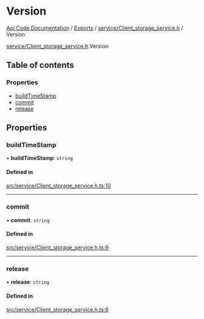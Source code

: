 # Version
 
[Api Code Documentation](../README.md) / [Exports](../modules.md) / [service/Client\_storage\_service.h](../modules/service_Client_storage_service_h.md) / Version

[service/Client\_storage\_service.h](../modules/service_Client_storage_service_h.md).Version

## Table of contents

### Properties

- [buildTimeStamp](service_Client_storage_service_h.Version.md#buildtimestamp)
- [commit](service_Client_storage_service_h.Version.md#commit)
- [release](service_Client_storage_service_h.Version.md#release)

## Properties

### buildTimeStamp

• **buildTimeStamp**: `string`

#### Defined in

[src/service/Client_storage_service.h.ts:10](https://github.com/openkfw/TruBudget/blob/e3c318d/api/src/service/Client_storage_service.h.ts#L10)

___

### commit

• **commit**: `string`

#### Defined in

[src/service/Client_storage_service.h.ts:9](https://github.com/openkfw/TruBudget/blob/e3c318d/api/src/service/Client_storage_service.h.ts#L9)

___

### release

• **release**: `string`

#### Defined in

[src/service/Client_storage_service.h.ts:8](https://github.com/openkfw/TruBudget/blob/e3c318d/api/src/service/Client_storage_service.h.ts#L8)

